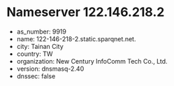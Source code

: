# Nameserver 122.146.218.2

* as_number: 9919
* name: 122-146-218-2.static.sparqnet.net.
* city: Tainan City
* country: TW
* organization: New Century InfoComm Tech Co., Ltd.
* version: dnsmasq-2.40
* dnssec: false

